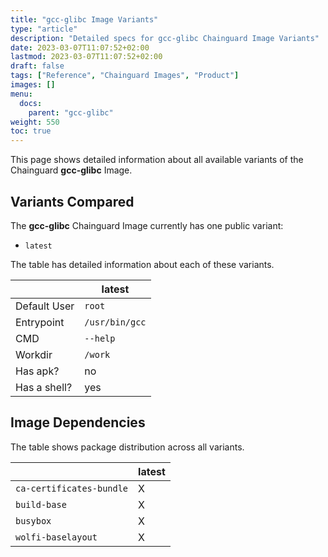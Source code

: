 ```yaml
---
title: "gcc-glibc Image Variants"
type: "article"
description: "Detailed specs for gcc-glibc Chainguard Image Variants"
date: 2023-03-07T11:07:52+02:00
lastmod: 2023-03-07T11:07:52+02:00
draft: false
tags: ["Reference", "Chainguard Images", "Product"]
images: []
menu:
  docs:
    parent: "gcc-glibc"
weight: 550
toc: true
---
```


This page shows detailed information about all available variants of the Chainguard **gcc-glibc** Image.

## Variants Compared
The **gcc-glibc** Chainguard Image currently has one public variant: 

- `latest`

The table has detailed information about each of these variants.

|              | latest         |
|--------------|----------------|
| Default User | `root`         |
| Entrypoint   | `/usr/bin/gcc` |
| CMD          | `--help`       |
| Workdir      | `/work`        |
| Has apk?     | no             |
| Has a shell? | yes            |

## Image Dependencies
The table shows package distribution across all variants.

|                          | latest |
|--------------------------|--------|
| `ca-certificates-bundle` | X      |
| `build-base`             | X      |
| `busybox`                | X      |
| `wolfi-baselayout`       | X      |
